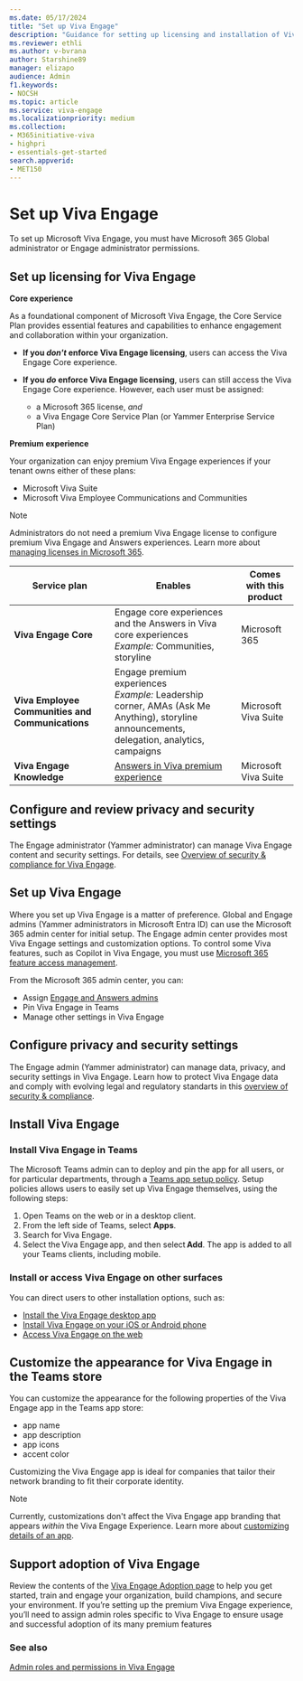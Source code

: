 ```yaml
---
ms.date: 05/17/2024
title: "Set up Viva Engage"
description: "Guidance for setting up licensing and installation of Viva Engage for an organization."
ms.reviewer: ethli
ms.author: v-bvrana
author: Starshine89
manager: elizapo
audience: Admin
f1.keywords:
- NOCSH
ms.topic: article
ms.service: viva-engage
ms.localizationpriority: medium
ms.collection:  
- M365initiative-viva
- highpri
- essentials-get-started
search.appverid:
- MET150
---
```

# Set up Viva Engage

To set up Microsoft Viva Engage, you must have Microsoft 365 Global administrator or Engage administrator permissions.

## Set up licensing for Viva Engage

**Core experience**

As a foundational component of Microsoft Viva Engage, the Core Service Plan provides essential features and capabilities to enhance engagement and collaboration within your organization.

- **If you *don't* enforce Viva Engage licensing**, users can access the Viva Engage Core experience.<br>
- **If you *do* enforce Viva Engage licensing**, users can still access the Viva Engage Core experience. However, each user must be assigned:<br>

    - a Microsoft 365 license, *and*
    - a Viva Engage Core Service Plan (or Yammer Enterprise Service Plan)

**Premium experience**

 Your organization can enjoy premium Viva Engage experiences if your tenant owns either of these plans:

- Microsoft Viva Suite
- Microsoft Viva Employee Communications and Communities

>[!NOTE]
>Administrators do not need a premium Viva Engage license to configure premium Viva Engage and Answers experiences. Learn more about [managing licenses in Microsoft 365](/Viva/engage/manage-engage-licenses-microsoft-365).

|Service plan |Enables |Comes with this product |
|-------------------|---------|-------|
|**Viva Engage Core**|Engage core experiences and the Answers in Viva core experiences <br> *Example:* Communities, storyline |Microsoft 365|
|**Viva Employee Communities and Communications**|Engage premium experiences <br> *Example:* Leadership corner, AMAs (Ask Me Anything), storyline announcements, delegation, analytics, campaigns |Microsoft Viva Suite|
|**Viva Engage Knowledge**|[Answers in Viva premium experience](/viva/engage/eac-answers-overview-set-up#licensing) |Microsoft Viva Suite|

## Configure and review privacy and security settings

The Engage administrator (Yammer administrator) can manage Viva Engage content and security settings.
For details, see [Overview of security & compliance for Viva Engage](/viva/engage/manage-security-and-compliance/security-and-compliance).

## Set up Viva Engage

Where you set up Viva Engage is a matter of preference. Global and Engage admins (Yammer administrators in Microsoft Entra ID) can use the Microsoft 365 admin center for initial setup. The Engage admin center provides most Viva Engage settings and customization options. To control some Viva features, such as Copilot in Viva Engage, you must use [Microsoft 365 feature access management](/viva/feature-access-management).

From the Microsoft 365 admin center, you can:

- Assign [Engage and Answers admins](eac-key-admin-roles-permissions.md)
- Pin Viva Engage in Teams
- Manage other settings in Viva Engage


## Configure privacy and security settings

The Engage admin (Yammer administrator) can manage data, privacy, and security settings in Viva Engage. Learn how to protect Viva Engage data and comply with evolving legal and regulatory standarts in this [overview of security & compliance](/viva/engage/manage-security-and-compliance/security-and-compliance).


## Install Viva Engage

### Install Viva Engage in Teams

The Microsoft Teams admin can to deploy and pin the app for all users, or for particular departments, through a [Teams app setup policy](/microsoftteams/teams-app-setup-policies). Setup policies allows users to easily set up Viva Engage themselves, using the following steps:

1. Open Teams on the web or in a desktop client.
2. From the left side of Teams, select **Apps**.
3. Search for Viva Engage.
4. Select the Viva Engage app, and then select **Add**. The app is added to all your Teams clients, including mobile.

### Install or access Viva Engage on other surfaces

You can direct users to other installation options, such as:

- [Install the Viva Engage desktop app](https://prod.support.services.microsoft.com/en-au/office/install-the-viva-engage-desktop-app-66ccb412-ca1d-4e43-872c-9705abf11b1b)
- [Install Viva Engage on your iOS or Android phone](https://support.microsoft.com/en-us/office/set-up-viva-engage-on-your-mobile-phone-e52e65ad-14fa-4db9-b8f7-80fe3f6e25a7)
- [Access Viva Engage on the web](https://engage.cloud.microsoft.com/)

## Customize the appearance for Viva Engage in the Teams store

You can customize the appearance for the following properties of the Viva Engage app in the Teams app store:

- app name
- app description
- app icons
- accent color

Customizing the Viva Engage app is ideal for companies that tailor their network branding to fit their corporate identity.

> [!NOTE]
> Currently, customizations don't affect the Viva Engage app branding that appears _within_ the Viva Engage Experience. Learn more about [customizing details of an app](/MicrosoftTeams/customize-apps#customize-details-of-an-app).
 
## Support adoption of Viva Engage
 
Review the contents of the [Viva Engage Adoption page](https://adoption.microsoft.com/en-us/viva/engage/) to help you get started, train and engage your organization, build champions, and secure your environment. If you’re setting up the premium Viva Engage experience, you’ll need to assign admin roles specific to Viva Engage to ensure usage and successful adoption of its many premium features

### See also
[Admin roles and permissions in Viva Engage](eac-key-admin-roles-permissions.md)
